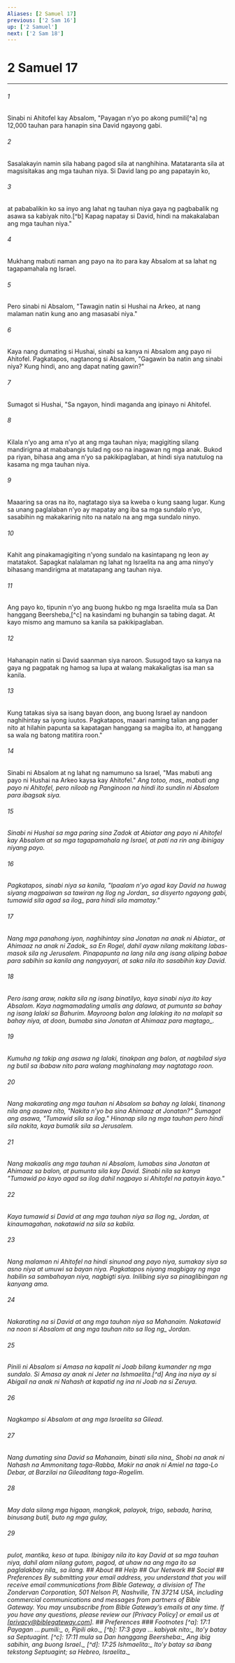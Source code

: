 ```yaml
---
Aliases: [2 Samuel 17]
previous: ['2 Sam 16']
up: ['2 Samuel']
next: ['2 Sam 18']
---
```

# 2 Samuel 17

***






















###### 1 










Sinabi ni Ahitofel kay Absalom, "Payagan nʼyo po akong pumili[^a] ng 12,000 tauhan para hanapin sina David ngayong gabi. 





















###### 2 










Sasalakayin namin sila habang pagod sila at nanghihina. Matataranta sila at magsisitakas ang mga tauhan niya. Si David lang po ang papatayin ko, 





















###### 3 










at pababalikin ko sa inyo ang lahat ng tauhan niya gaya ng pagbabalik ng asawa sa kabiyak nito.[^b] Kapag napatay si David, hindi na makakalaban ang mga tauhan niya." 





















###### 4 










Mukhang mabuti naman ang payo na ito para kay Absalom at sa lahat ng tagapamahala ng Israel. 





















###### 5 










Pero sinabi ni Absalom, "Tawagin natin si Hushai na Arkeo, at nang malaman natin kung ano ang masasabi niya." 





















###### 6 










Kaya nang dumating si Hushai, sinabi sa kanya ni Absalom ang payo ni Ahitofel. Pagkatapos, nagtanong si Absalom, "Gagawin ba natin ang sinabi niya? Kung hindi, ano ang dapat nating gawin?" 





















###### 7 










Sumagot si Hushai, "Sa ngayon, hindi maganda ang ipinayo ni Ahitofel. 





















###### 8 










Kilala nʼyo ang ama nʼyo at ang mga tauhan niya; magigiting silang mandirigma at mababangis tulad ng oso na inagawan ng mga anak. Bukod pa riyan, bihasa ang ama nʼyo sa pakikipaglaban, at hindi siya natutulog na kasama ng mga tauhan niya. 





















###### 9 










Maaaring sa oras na ito, nagtatago siya sa kweba o kung saang lugar. Kung sa unang paglalaban nʼyo ay mapatay ang iba sa mga sundalo nʼyo, sasabihin ng makakarinig nito na natalo na ang mga sundalo ninyo. 





















###### 10 










Kahit ang pinakamagigiting nʼyong sundalo na kasintapang ng leon ay matatakot. Sapagkat nalalaman ng lahat ng Israelita na ang ama ninyoʼy bihasang mandirigma at matatapang ang tauhan niya. 





















###### 11 










Ang payo ko, tipunin nʼyo ang buong hukbo ng mga Israelita mula sa Dan hanggang Beersheba,[^c] na kasindami ng buhangin sa tabing dagat. At kayo mismo ang mamuno sa kanila sa pakikipaglaban. 





















###### 12 










Hahanapin natin si David saanman siya naroon. Susugod tayo sa kanya na gaya ng pagpatak ng hamog sa lupa at walang makakaligtas isa man sa kanila. 





















###### 13 










Kung tatakas siya sa isang bayan doon, ang buong Israel ay nandoon naghihintay sa iyong iuutos. Pagkatapos, maaari naming talian ang pader nito at hilahin papunta sa kapatagan hanggang sa magiba ito, at hanggang sa wala ng batong matitira roon." 





















###### 14 










Sinabi ni Absalom at ng lahat ng namumuno sa Israel, "Mas mabuti ang payo ni Hushai na Arkeo kaysa kay Ahitofel." <i class="trans-change">Ang totoo, mas_ mabuti ang payo ni Ahitofel, pero niloob ng Panginoon na hindi ito sundin ni Absalom para ibagsak siya. 





















###### 15 










Sinabi ni Hushai sa mga paring sina Zadok at Abiatar ang payo ni Ahitofel kay Absalom at sa mga tagapamahala ng Israel, at pati na rin ang ibinigay niyang payo. 





















###### 16 










Pagkatapos, sinabi niya sa kanila, "Ipaalam nʼyo agad kay David na huwag siyang magpaiwan sa tawiran <i class="trans-change">ng Ilog ng Jordan_ sa disyerto ngayong gabi, tumawid sila agad <i class="trans-change">sa ilog_ para hindi sila mamatay." 





















###### 17 










Nang mga panahong iyon, naghihintay sina Jonatan <i class="trans-change">na anak ni Abiatar_ at Ahimaaz <i class="trans-change">na anak ni Zadok_ sa En Rogel, dahil ayaw nilang makitang labas-masok sila ng Jerusalem. Pinapapunta na lang nila ang isang aliping babae para sabihin sa kanila ang nangyayari, at saka nila ito sasabihin kay David. 





















###### 18 










Pero isang araw, nakita sila ng isang binatilyo, kaya sinabi niya ito kay Absalom. Kaya nagmamadaling umalis ang dalawa, at pumunta sa bahay ng isang lalaki sa Bahurim. Mayroong balon ang lalaking ito na malapit sa bahay niya, at doon, bumaba sina Jonatan at Ahimaaz <i class="trans-change">para magtago_. 





















###### 19 










Kumuha ng takip ang asawa ng lalaki, tinakpan ang balon, at nagbilad siya ng butil sa ibabaw nito para walang maghinalang may nagtatago roon. 





















###### 20 










Nang makarating ang mga tauhan ni Absalom sa bahay ng lalaki, tinanong nila ang asawa nito, "Nakita nʼyo ba sina Ahimaaz at Jonatan?" Sumagot ang asawa, "Tumawid sila sa ilog." Hinanap sila ng mga tauhan pero hindi sila nakita, kaya bumalik sila sa Jerusalem. 





















###### 21 










Nang makaalis ang mga tauhan ni Absalom, lumabas sina Jonatan at Ahimaaz sa balon, at pumunta sila kay David. Sinabi nila sa kanya "Tumawid po kayo agad sa ilog dahil nagpayo si Ahitofel na patayin kayo." 





















###### 22 










Kaya tumawid si David at ang mga tauhan niya sa <i class="trans-change">Ilog ng_ Jordan, at kinaumagahan, nakatawid na sila sa kabila. 





















###### 23 










Nang malaman ni Ahitofel na hindi sinunod ang payo niya, sumakay siya sa asno niya at umuwi sa bayan niya. Pagkatapos niyang magbigay ng mga habilin sa sambahayan niya, nagbigti siya. Inilibing siya sa pinaglibingan ng kanyang ama. 





















###### 24 










Nakarating na si David at ang mga tauhan niya sa Mahanaim. Nakatawid na noon si Absalom at ang mga tauhan nito sa <i class="trans-change">Ilog ng_ Jordan. 





















###### 25 










Pinili ni Absalom si Amasa na kapalit ni Joab bilang kumander ng mga sundalo. Si Amasa ay anak ni Jeter na Ishmaelita.[^d] Ang ina niya ay si Abigail na anak ni Nahash at kapatid ng ina ni Joab na si Zeruya. 





















###### 26 










Nagkampo si Absalom at ang mga Israelita sa Gilead. 





















###### 27 










Nang dumating sina David sa Mahanaim, <i class="trans-change">binati sila nina_ Shobi na anak ni Nahash na Ammonitang taga-Rabba, Makir na anak ni Amiel na taga-Lo Debar, at Barzilai na Gileaditang taga-Rogelim. 





















###### 28 










May dala silang mga higaan, mangkok, palayok, trigo, sebada, harina, binusang butil, buto ng mga gulay, 





















###### 29 










pulot, mantika, keso at tupa. Ibinigay nila ito kay David at sa mga tauhan niya, dahil alam nilang gutom, pagod, at uhaw na ang mga ito <i class="trans-change">sa paglalakbay nila_ sa ilang. ## About ## Help ## Our Network ## Social ## Preferences By submitting your email address, you understand that you will receive email communications from Bible Gateway, a division of The Zondervan Corporation, 501 Nelson Pl, Nashville, TN 37214 USA, including commercial communications and messages from partners of Bible Gateway. You may unsubscribe from Bible Gateway&rsquo;s emails at any time. If you have any questions, please review our [Privacy Policy] or email us at [privacy@biblegateway.com]. ## Preferences ### Footnotes [^a]: 17:1 _Payagan … pumili_<i class="alternate">:_ o, <i class="alternate">Pipili ako._ [^b]: 17:3 _gaya … kabiyak nito_<i class="alternate">:_ Itoʼy batay sa Septuagint. [^c]: 17:11 _mula sa Dan hanggang Beersheba_<i class="alternate">:_ Ang ibig sabihin, <i class="alternate">ang buong Israel._ [^d]: 17:25 _Ishmaelita_<i class="alternate">:_ Itoʼy batay sa ibang tekstong Septuagint; sa Hebreo, <i class="alternate">Israelita._
